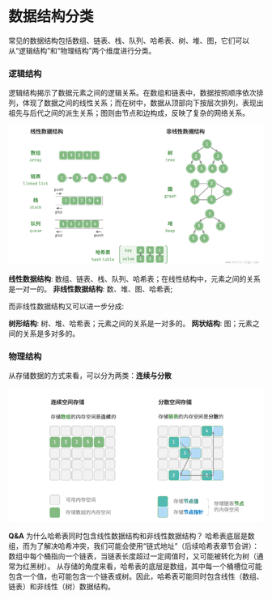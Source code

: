 # 数据结构分类

常见的数据结构包括数组、链表、栈、队列、哈希表、树、堆、图，它们可以从“逻辑结构”和“物理结构”两个维度进行分类。

### 逻辑结构

逻辑结构揭示了数据元素之间的逻辑关系。在数组和链表中，数据按照顺序依次排列，体现了数据之间的线性关系；而在树中，数据从顶部向下按层次排列，表现出祖先与后代之间的派生关系；图则由节点和边构成，反映了复杂的网络关系。

<img title="" src="..\..\..\picture service\dataStructures\3.png" alt="" data-align="center">

<b>线性数据结构</b>: 数组、链表、栈、队列、哈希表；在线性结构中，元素之间的关系是一对一的。
<b>非线性数据结构</b>: 数、堆、图、哈希表;

而非线性数据结构又可以进一步分成:

<b>树形结构</b>: 树、堆、哈希表；元素之间的关系是一对多的。
<b>网状结构</b>: 图；元素之间的关系是多对多的。

### 物理结构

从存储数据的方式来看，可以分为两类：<b>连续与分散</b>

<img title="" src="..\..\..\picture service\dataStructures\4.png" alt="4.png" data-align="center">

<B>Q&A</B>
为什么哈希表同时包含线性数据结构和非线性数据结构？
哈希表底层是数组，而为了解决哈希冲突，我们可能会使用“链式地址”（后续哈希表章节会讲）：数组中每个桶指向一个链表，当链表长度超过一定阈值时，又可能被转化为树（通常为红黑树）。 从存储的角度来看，哈希表的底层是数组，其中每一个桶槽位可能包含一个值，也可能包含一个链表或树。因此，哈希表可能同时包含线性（数组、链表）和非线性（树）数据结构。
